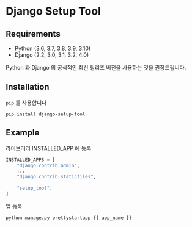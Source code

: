 # Django Setup Tool

## Requirements
- Python (3.6, 3.7, 3.8, 3.9, 3.10)
- Django (2.2, 3.0, 3.1, 3.2, 4.0)

Python 과 Django 의 공식적인 최신 릴리즈 버전을 사용하는 것을 권장드립니다.

## Installation
``pip`` 를 사용합니다

```text
pip install django-setup-tool
```

## Example

라이브러리 INSTALLED_APP 에 등록

```python
INSTALLED_APPS = [
    "django.contrib.admin",
    ...
    "django.contrib.staticfiles",
    
    "setup_tool",
]
```

앱 등록
```text
python manage.py prettystartapp {{ app_name }}
```